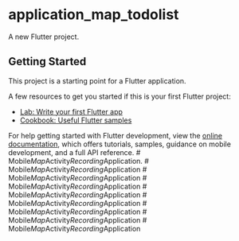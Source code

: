 # application_map_todolist

A new Flutter project.

## Getting Started

This project is a starting point for a Flutter application.

A few resources to get you started if this is your first Flutter project:

- [Lab: Write your first Flutter app](https://docs.flutter.dev/get-started/codelab)
- [Cookbook: Useful Flutter samples](https://docs.flutter.dev/cookbook)

For help getting started with Flutter development, view the
[online documentation](https://docs.flutter.dev/), which offers tutorials,
samples, guidance on mobile development, and a full API reference.
#   M o b i l e _ M a p _ A c t i v i t y _ R e c o r d i n g _ A p p l i c a t i o n .  
 #   M o b i l e _ M a p _ A c t i v i t y _ R e c o r d i n g _ A p p l i c a t i o n  
 #   M o b i l e _ M a p _ A c t i v i t y _ R e c o r d i n g _ A p p l i c a t i o n  
 #   M o b i l e _ M a p _ A c t i v i t y _ R e c o r d i n g _ A p p l i c a t i o n  
 #   M o b i l e _ M a p _ A c t i v i t y _ R e c o r d i n g _ A p p l i c a t i o n  
 #   M o b i l e _ M a p _ A c t i v i t y _ R e c o r d i n g _ A p p l i c a t i o n  
 #   M o b i l e _ M a p _ A c t i v i t y _ R e c o r d i n g _ A p p l i c a t i o n  
 #   M o b i l e _ M a p _ A c t i v i t y _ R e c o r d i n g _ A p p l i c a t i o n  
 #   M o b i l e _ M a p _ A c t i v i t y _ R e c o r d i n g _ A p p l i c a t i o n  
 